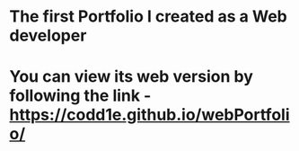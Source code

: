 # The first Portfolio I created as a Web developer
# You can view its web version by following the link - https://codd1e.github.io/webPortfolio/

